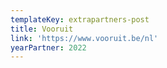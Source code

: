 ```yaml
---
templateKey: extrapartners-post
title: Vooruit
link: 'https://www.vooruit.be/nl'
yearPartner: 2022
---
```


